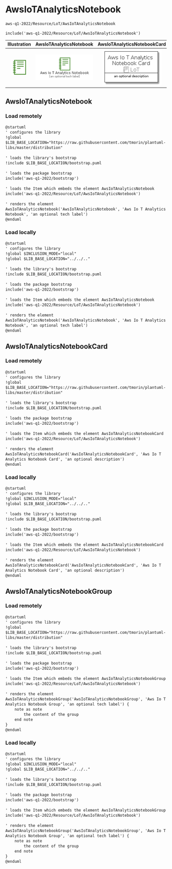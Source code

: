 # AwsIoTAnalyticsNotebook


```text
aws-q1-2022/Resource/LoT/AwsIoTAnalyticsNotebook
```

```text
include('aws-q1-2022/Resource/LoT/AwsIoTAnalyticsNotebook')
```



| Illustration | AwsIoTAnalyticsNotebook | AwsIoTAnalyticsNotebookCard | AwsIoTAnalyticsNotebookGroup |
| :---: | :---: | :---: | :---: |
| ![illustration for Illustration](../../../aws-q1-2022/Resource/LoT/AwsIoTAnalyticsNotebook.png) | ![illustration for AwsIoTAnalyticsNotebook](../../../aws-q1-2022/Resource/LoT/AwsIoTAnalyticsNotebook.Local.png) | ![illustration for AwsIoTAnalyticsNotebookCard](../../../aws-q1-2022/Resource/LoT/AwsIoTAnalyticsNotebookCard.Local.png) | ![illustration for AwsIoTAnalyticsNotebookGroup](../../../aws-q1-2022/Resource/LoT/AwsIoTAnalyticsNotebookGroup.Local.png) |




## AwsIoTAnalyticsNotebook

### Load remotely
```plantuml
@startuml
' configures the library
!global $LIB_BASE_LOCATION="https://raw.githubusercontent.com/tmorin/plantuml-libs/master/distribution"

' loads the library's bootstrap
!include $LIB_BASE_LOCATION/bootstrap.puml

' loads the package bootstrap
include('aws-q1-2022/bootstrap')

' loads the Item which embeds the element AwsIoTAnalyticsNotebook
include('aws-q1-2022/Resource/LoT/AwsIoTAnalyticsNotebook')

' renders the element
AwsIoTAnalyticsNotebook('AwsIoTAnalyticsNotebook', 'Aws Io T Analytics Notebook', 'an optional tech label')
@enduml
```

### Load locally
```plantuml
@startuml
' configures the library
!global $INCLUSION_MODE="local"
!global $LIB_BASE_LOCATION="../../.."

' loads the library's bootstrap
!include $LIB_BASE_LOCATION/bootstrap.puml

' loads the package bootstrap
include('aws-q1-2022/bootstrap')

' loads the Item which embeds the element AwsIoTAnalyticsNotebook
include('aws-q1-2022/Resource/LoT/AwsIoTAnalyticsNotebook')

' renders the element
AwsIoTAnalyticsNotebook('AwsIoTAnalyticsNotebook', 'Aws Io T Analytics Notebook', 'an optional tech label')
@enduml
```

## AwsIoTAnalyticsNotebookCard

### Load remotely
```plantuml
@startuml
' configures the library
!global $LIB_BASE_LOCATION="https://raw.githubusercontent.com/tmorin/plantuml-libs/master/distribution"

' loads the library's bootstrap
!include $LIB_BASE_LOCATION/bootstrap.puml

' loads the package bootstrap
include('aws-q1-2022/bootstrap')

' loads the Item which embeds the element AwsIoTAnalyticsNotebookCard
include('aws-q1-2022/Resource/LoT/AwsIoTAnalyticsNotebook')

' renders the element
AwsIoTAnalyticsNotebookCard('AwsIoTAnalyticsNotebookCard', 'Aws Io T Analytics Notebook Card', 'an optional description')
@enduml
```

### Load locally
```plantuml
@startuml
' configures the library
!global $INCLUSION_MODE="local"
!global $LIB_BASE_LOCATION="../../.."

' loads the library's bootstrap
!include $LIB_BASE_LOCATION/bootstrap.puml

' loads the package bootstrap
include('aws-q1-2022/bootstrap')

' loads the Item which embeds the element AwsIoTAnalyticsNotebookCard
include('aws-q1-2022/Resource/LoT/AwsIoTAnalyticsNotebook')

' renders the element
AwsIoTAnalyticsNotebookCard('AwsIoTAnalyticsNotebookCard', 'Aws Io T Analytics Notebook Card', 'an optional description')
@enduml
```

## AwsIoTAnalyticsNotebookGroup

### Load remotely
```plantuml
@startuml
' configures the library
!global $LIB_BASE_LOCATION="https://raw.githubusercontent.com/tmorin/plantuml-libs/master/distribution"

' loads the library's bootstrap
!include $LIB_BASE_LOCATION/bootstrap.puml

' loads the package bootstrap
include('aws-q1-2022/bootstrap')

' loads the Item which embeds the element AwsIoTAnalyticsNotebookGroup
include('aws-q1-2022/Resource/LoT/AwsIoTAnalyticsNotebook')

' renders the element
AwsIoTAnalyticsNotebookGroup('AwsIoTAnalyticsNotebookGroup', 'Aws Io T Analytics Notebook Group', 'an optional tech label') {
    note as note
        the content of the group
    end note
}
@enduml
```

### Load locally
```plantuml
@startuml
' configures the library
!global $INCLUSION_MODE="local"
!global $LIB_BASE_LOCATION="../../.."

' loads the library's bootstrap
!include $LIB_BASE_LOCATION/bootstrap.puml

' loads the package bootstrap
include('aws-q1-2022/bootstrap')

' loads the Item which embeds the element AwsIoTAnalyticsNotebookGroup
include('aws-q1-2022/Resource/LoT/AwsIoTAnalyticsNotebook')

' renders the element
AwsIoTAnalyticsNotebookGroup('AwsIoTAnalyticsNotebookGroup', 'Aws Io T Analytics Notebook Group', 'an optional tech label') {
    note as note
        the content of the group
    end note
}
@enduml
```

